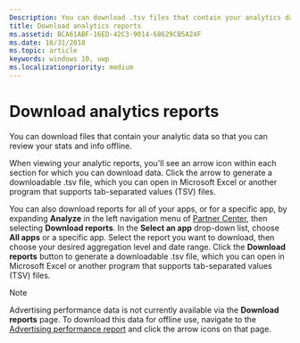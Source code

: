 ```yaml
---
Description: You can download .tsv files that contain your analytics data so that you can review your stats and info offline.
title: Download analytics reports
ms.assetid: BCA61ABF-16ED-42C3-9014-68629CB5A24F
ms.date: 10/31/2018
ms.topic: article
keywords: windows 10, uwp
ms.localizationpriority: medium
---
```

# Download analytics reports


You can download files that contain your analytic data so that you can review your stats and info offline.

When viewing your analytic reports, you'll see an arrow icon within each section for which you can download data. Click the arrow to generate a downloadable .tsv file, which you can open in Microsoft Excel or another program that supports tab-separated values (TSV) files.

You can also download reports for all of your apps, or for a specific app, by expanding **Analyze** in the left navigation menu of [Partner Center](https://partner.microsoft.com/dashboard), then selecting **Download reports**. In the **Select an app** drop-down list, choose **All apps** or a specific app. Select the report you want to download, then choose your desired aggregation level and date range. Click the **Download reports** button to generate a downloadable .tsv file, which you can open in Microsoft Excel or another program that supports tab-separated values (TSV) files.

> [!NOTE]
> Advertising performance data is not currently available via the **Download reports** page. To download this data for offline use, navigate to the [Advertising performance report](advertising-performance-report.md) and click the arrow icons on that page. 
